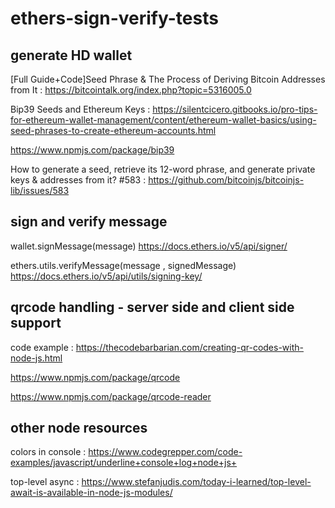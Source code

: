 # ethers-sign-verify-tests

## generate HD wallet

[Full Guide+Code]Seed Phrase & The Process of Deriving Bitcoin Addresses from It : https://bitcointalk.org/index.php?topic=5316005.0

Bip39 Seeds and Ethereum Keys : https://silentcicero.gitbooks.io/pro-tips-for-ethereum-wallet-management/content/ethereum-wallet-basics/using-seed-phrases-to-create-ethereum-accounts.html

https://www.npmjs.com/package/bip39

How to generate a seed, retrieve its 12-word phrase, and generate private keys & addresses from it? #583  : https://github.com/bitcoinjs/bitcoinjs-lib/issues/583

## sign and verify message

wallet.signMessage(message) https://docs.ethers.io/v5/api/signer/

ethers.utils.verifyMessage(message , signedMessage) https://docs.ethers.io/v5/api/utils/signing-key/

## qrcode handling - server side and client side support

code example : https://thecodebarbarian.com/creating-qr-codes-with-node-js.html

https://www.npmjs.com/package/qrcode

https://www.npmjs.com/package/qrcode-reader

## other node resources

colors in console : https://www.codegrepper.com/code-examples/javascript/underline+console+log+node+js+

top-level async : https://www.stefanjudis.com/today-i-learned/top-level-await-is-available-in-node-js-modules/
